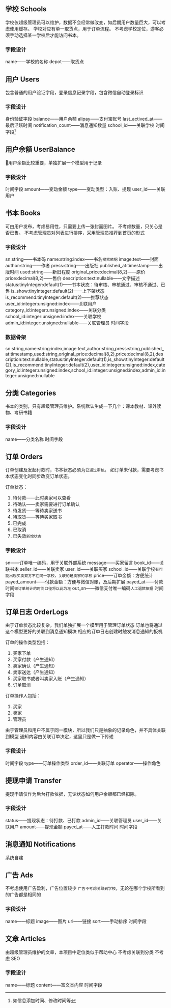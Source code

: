 ## 学校 Schools

学校仅超级管理员可以维护，数据不会经常做改变，如后期用户数量巨大，可以考虑使用缓存。
学校对应有单一取货点，用于订单流程。
不考虑学校定位，游客必须手动选择某一学校后才能访问书本。

### 字段设计
name——学校的名称
depot——取货点

## 用户 Users

包含普通的用户验证字段，登录信息记录字段，包含微信自动登录标识

### 字段设计

身份验证字段
balance——用户余额
alipay——支付宝账号
last_actived_at——最后活跃时间
notification_count——消息通知数量
school_id——关联学校
时间字段[^1]

## 用户余额 UserBalance

用户余额比较重要，单独扩展一个模型用于记录

### 字段设计

时间字段
amount——变动金额
type——变动类型：入账、提现
user_id——关联用户

## 书本 Books

可由用户发布，考虑易用性，只需要上传一张封面图片。
不考虑数量，只关心是否已售。
不考虑管理员对列表进行排序，采用管理员推荐到首页的形式

### 字段设计

sn:string——书本码
name:string:index——书名`搜索依据`
image:text——封面
author:string——作者
press:string——出版社
published_at:timestamp——出版时间
used:string——新旧程度
original_price:decimal(8,2)——原价
price:decimal(8,2)——售价
description:text:nullable——文字描述
status:tinyInteger:default(1)——书本状态：待审核、审核通过、审核不通过、已售
is_show:tinyInteger:default(2)——上下架状态
is_recommend:tinyInteger:default(2)——推荐状态
user_id:integer:unsigned:index——关联用户
category_id:integer:unsigned:index——关联分类
school_id:integer:unsigned:index——关联学校
admin_id:integer:unsigned:nullable——关联管理员
时间字段

### 数据骨架

sn:string,name:string:index,image:text,author:string,press:string,published_at:timestamp,used:string,original_price:decimal(8,2),price:decimal(8,2),description:text:nullable,status:tinyInteger:default(1),is_show:tinyInteger:default(2),is_recommend:tinyInteger:default(2),user_id:integer:unsigned:index,category_id:integer:unsigned:index,school_id:integer:unsigned:index,admin_id:integer:unsigned:nullable
## 分类 Categories

书本的类别，只有超级管理员维护。系统默认生成一下几个：课本教材、课外读物、考研书籍

### 字段设计

name——分类名称
时间字段

## 订单 Orders

订单创建及发起付款时，书本状态必须为`已通过审核`。
如订单未付款，需要考虑书本状态变化时同步改变订单状态。

订单状态：
1. 待付款——此时卖家可以查看
2. 待确认——卖家需要进行订单确认
3. 待发货——等待卖家送书
4. 待取货——等待买家取书
5. 已完成
6. 已取消
7. 已失效`新增状态`

### 字段设计

sn——订单唯一编码，用于关联外部系统
message——买家留言
book_id——关联书本
seller_id——关联卖家
user_id——关联买家
school_id——关联学校`有可能出现买卖双方不在同一学校，关联的是卖家的学校`
price——订单金额：方便统计
payed_amount——付款金额：方便与微信对账，及后期扩展
payed_at——付款时间`做订单统计的时间口径将以此为准`
out_sn——微信支付唯一编码`人工退款依据`
时间字段

## 订单日志 OrderLogs

由于订单状态比较复杂，我们单独扩展一个模型用于管理订单状态
订单也将通过这个模型更好的关联到消息通知模块
相应的订单日志创建时触发消息通知的扳机

订单的操作类型包括：
1. 买家下单
2. 买家付款（产生通知）
3. 卖家确认（产生通知）
4. 卖家送达（产生通知）
5. 买家取书或者叫卖家入账（产生通知）
6. 订单取消

订单操作人包括：
1. 买家
2. 卖家
3. 管理员

由于管理员和用户不属于同一模块，所以我们只是抽象的记录角色，并不具体关联到模型
通知内容由关联订单决定，这里只是做一下传递

### 字段设计

时间字段
type——订单操作类型
order_id——关联订单
operator——操作角色

## 提现申请 Transfer

提现申请仅作为后台打款依据，无论状态如何用户余额都已经扣除。

### 字段设计

status——提现状态：待打款、已打款
admin_id——关联管理员
user_id——关联用户
amount——提现金额
payed_at——人工打款时间
时间字段

## 消息通知 Notifications

系统自建

##  广告 Ads

不考虑使用广告盈利，广告位置较少
`广告不考虑关联到学校`，无论在哪个学校所看到的广告都是相同的

### 字段设计

name——标题
image——图片
url——链接
sort——手动排序
时间字段

## 文章 Articles

由超级管理员维护的文章，本项目中定位类似于帮助中心
不考虑关联到分类
不考虑 SEO

### 字段设计
name——标题
content——富文本内容
时间字段











[^1]:如信息添加时间、修改时间等
